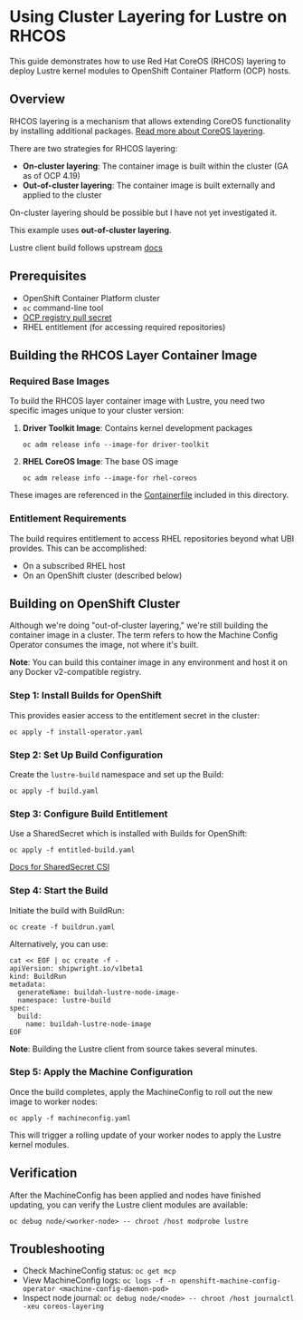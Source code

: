 # Using Cluster Layering for Lustre on RHCOS

This guide demonstrates how to use Red Hat CoreOS (RHCOS) layering to deploy Lustre kernel modules to OpenShift Container Platform (OCP) hosts.

## Overview

RHCOS layering is a mechanism that allows extending CoreOS functionality by installing additional packages. [Read more about CoreOS layering](https://docs.redhat.com/en/documentation/openshift_container_platform/4.18/html/machine_configuration/mco-coreos-layering).

There are two strategies for RHCOS layering:
- **On-cluster layering**: The container image is built within the cluster (GA as of OCP 4.19)
- **Out-of-cluster layering**: The container image is built externally and applied to the cluster

On-cluster layering should be possible but I have not yet investigated it.

This example uses **out-of-cluster layering**.

Lustre client build follows upstream [docs](https://wiki.lustre.org/Compiling_Lustre)

## Prerequisites

- OpenShift Container Platform cluster
- `oc` command-line tool
- [OCP registry pull secret](https://console.redhat.com/openshift/install/pull-secret)
- RHEL entitlement (for accessing required repositories)

## Building the RHCOS Layer Container Image

### Required Base Images

To build the RHCOS layer container image with Lustre, you need two specific images unique to your cluster version:

1. **Driver Toolkit Image**: Contains kernel development packages
   ```
   oc adm release info --image-for driver-toolkit
   ```

2. **RHEL CoreOS Image**: The base OS image
   ```
   oc adm release info --image-for rhel-coreos
   ```

These images are referenced in the [Containerfile](Containerfile) included in this directory.

### Entitlement Requirements

The build requires entitlement to access RHEL repositories beyond what UBI provides. This can be accomplished:
- On a subscribed RHEL host
- On an OpenShift cluster (described below)

## Building on OpenShift Cluster

Although we're doing "out-of-cluster layering," we're still building the container image in a cluster. The term refers to how the Machine Config Operator consumes the image, not where it's built.

**Note**: You can build this container image in any environment and host it on any Docker v2-compatible registry.

### Step 1: Install Builds for OpenShift

This provides easier access to the entitlement secret in the cluster:

```
oc apply -f install-operator.yaml
```

### Step 2: Set Up Build Configuration

Create the `lustre-build` namespace and set up the Build:

```
oc apply -f build.yaml
```

### Step 3: Configure Build Entitlement

Use a SharedSecret which is installed with Builds for OpenShift:

```
oc apply -f entitled-build.yaml
```

[Docs for SharedSecret CSI](https://docs.redhat.com/en/documentation/builds_for_red_hat_openshift/1.4/html/work_with_shared_resources/shared-resource-csi-driver)

### Step 4: Start the Build

Initiate the build with BuildRun:

```
oc create -f buildrun.yaml
```

Alternatively, you can use:

```
cat << EOF | oc create -f -
apiVersion: shipwright.io/v1beta1
kind: BuildRun
metadata:
  generateName: buildah-lustre-node-image-
  namespace: lustre-build
spec:
  build:
    name: buildah-lustre-node-image
EOF
```

**Note**: Building the Lustre client from source takes several minutes.

### Step 5: Apply the Machine Configuration

Once the build completes, apply the MachineConfig to roll out the new image to worker nodes:

```
oc apply -f machineconfig.yaml
```

This will trigger a rolling update of your worker nodes to apply the Lustre kernel modules.

## Verification

After the MachineConfig has been applied and nodes have finished updating, you can verify the Lustre client modules are available:

```
oc debug node/<worker-node> -- chroot /host modprobe lustre
```

## Troubleshooting

- Check MachineConfig status: `oc get mcp`
- View MachineConfig logs: `oc logs -f -n openshift-machine-config-operator <machine-config-daemon-pod>`
- Inspect node journal: `oc debug node/<node> -- chroot /host journalctl -xeu coreos-layering`
